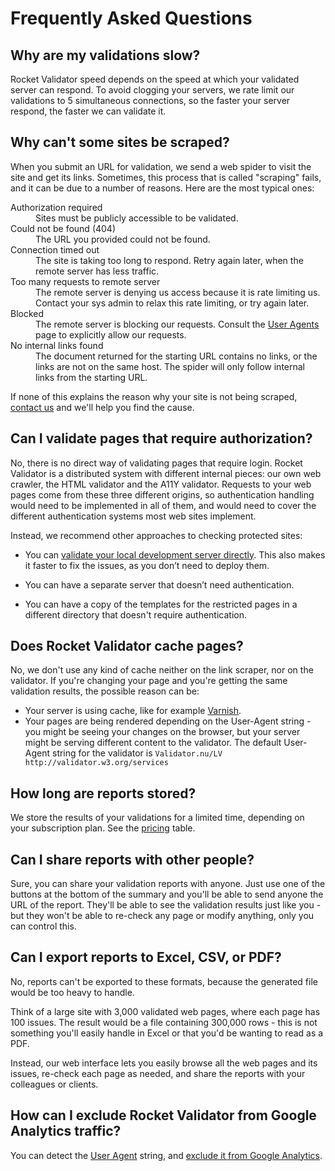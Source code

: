 # Frequently Asked Questions

## Why are my validations slow?

Rocket Validator speed depends on the speed at which your validated server can respond. To avoid clogging your servers, we rate limit our validations to 5 simultaneous connections, so the faster your server respond, the faster we can validate it.

## Why can't some sites be scraped?

When you submit an URL for validation, we send a web spider to visit the site and get its links. Sometimes, this process that is called "scraping" fails, and it can be due to a number of reasons. Here are the most typical ones:

<dl>
  <dt>Authorization required</dt>
  <dd>Sites must be publicly accessible to be validated.</dd>
  <dt>Could not be found (404)</dt>
  <dd>The URL you provided could not be found.</dd>
  <dt>Connection timed out</dt>
  <dd>The site is taking too long to respond. Retry again later, when the remote server has less traffic.</dd>
  <dt>Too many requests to remote server</dt>
  <dd>The remote server is denying us access because it is rate limiting us. Contact your sys admin to relax this rate limiting, or try again later.</dd>
  <dt>Blocked</dt>
  <dd>The remote server is blocking our requests. Consult the <a href="/user-agents">User Agents</a> page to explicitly allow our requests.</dd>
  <dt>No internal links found</dt>
  <dd>The document returned for the starting URL contains no links, or the links are not on the same host. The spider will only follow internal links from the starting URL.</dd>
</dl>

<p>If none of this explains the reason why your site is not being scraped, <a href="mailto:support@rocketvalidator.com">contact us</a> and we'll help you find the cause.</p>

## Can I validate pages that require authorization?

No, there is no direct way of validating pages that require login. Rocket Validator is a distributed system with different internal pieces: our own web crawler, the HTML validator and the A11Y validator. Requests to your web pages come from these three different origins, so authentication handling would need to be implemented in all of them, and would need to cover the different authentication systems most web sites implement.

Instead, we recommend other approaches to checking protected sites:

* You can <a href="/how-to-validate-your-local-server">validate your local development server directly</a>. This also makes it faster to fix the issues, as you don’t need to deploy them. 

* You can have a separate server that doesn’t need authentication.

* You can have a copy of the templates for the restricted pages in a different directory that doesn't require authentication.

## Does Rocket Validator cache pages?

No, we don't use any kind of cache neither on the link scraper, nor on the validator. If you're changing your page and you're getting the same validation results, the possible reason can be:

* Your server is using cache, like for example [Varnish](https://varnish-cache.org/).
* Your pages are being rendered depending on the User-Agent string - you might be seeing your changes on the browser, but your server might be serving different content to the validator. The default User-Agent string for the validator is `Validator.nu/LV http://validator.w3.org/services`

## How long are reports stored?

We store the results of your validations for a limited time, depending on your subscription plan. See the [pricing](https://rocketvalidator.com/pricing) table.

## Can I share reports with other people?

Sure, you can share your validation reports with anyone. Just use one of the buttons at the bottom of the summary and you'll be able to send anyone the URL of the report. They'll be able to see the validation results just like you - but they won't be able to re-check any page or modify anything, only you can control this.

## Can I export reports to Excel, CSV, or PDF?

No, reports can't be exported to these formats, because the generated file would be too heavy to handle.

Think of a large site with 3,000 validated web pages, where each page has 100 issues. The result would be a file containing 300,000 rows - this is not something you'll easily handle in Excel or that you'd be wanting to read as a PDF.

Instead, our web interface lets you easily browse all the web pages and its issues, re-check each page as needed, and share the reports with your colleagues or clients.

## How can I exclude Rocket Validator from Google Analytics traffic?

You can detect the <a href="/user-agents">User Agent</a> string, and <a href="/google">exclude it from Google Analytics</a>.